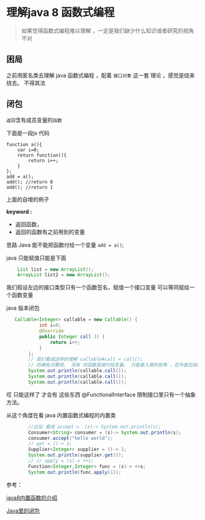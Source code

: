 # 理解java 8 函数式编程

> 如果觉得函数式编程难以理解 ，一定是我们缺少什么知识或者研究的视角不对



## 困局

之前用匿名类去理解 java 函数式编程  ，配着 ```接口对象``` 这一套 理论 ，感觉是绕来绕去。 不得其法 



## 闭包

``返回``含有成员变量的```函数 ```

下面是一段js 代码

```JS
function a(){
	var i=0;
	return function(){
        return i++;
    }
};
add = a();
add(); //return 0
add(); //return 1
```



上面的自增的例子



**keyword :** 

- 返回函数，
- 返回的函数有之前用到的变量

思路  Java 能不能把函数付给一个变量  ```add = a()```;



java 只能赋值只能是下面

```JAVA
	List list = new ArrayList();
	ArrayList list2 = new ArrayList();
```

我们假设左边的接口类型只有一个函数签名，赋值一个接口变量 可以等同赋给一个函数变量

java 版本闭包  

```java
   Callable<Integer> callable = new Callable() {
            int i=0;
            @Override
            public Integer call () {
                return i++;
            }
        };
        // 我们看成这样的理解 callable#call = call();
        // 的确有点繁琐， 没有 将函数直接付给变量， 只能套入类的视角 ，在外面包装。
        System.out.println(callable.call());
        System.out.println(callable.call());
        System.out.println(callable.call());
```



哎 只能这样了 才会有 这些东西 @FunctionalInterface 限制接口里只有一个抽象方法。  



从这个角度在看  java 内置函数式编程的内置类

```java
        //近似 看成 accept =  (s)-> System.out.println(s);
		Consumer<String> consumer = (s)-> System.out.println(s);
        consumer.accept("hello world");
        // get = ()-> 1;
        Supplier<Integer> supplier = ()-> 1;
        System.out.println(supplier.get());
        // // apply = (s)-> ++s;
        Function<Integer,Integer> func = (s)-> ++s;
        System.out.println(func.apply(1));
```



参考：

[java8内置函数的介绍](https://www.zhihu.com/people/martinwen-chao/posts)

[Java里的闭包](https://stackoverflow.com/questions/3805474/what-is-a-closure-does-java-have-closures/3805546)